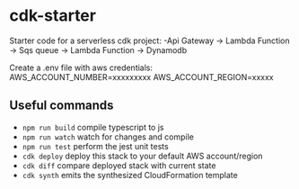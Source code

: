 # cdk-starter
Starter code for a serverless cdk project:
-Api Gateway -> Lambda Function -> Sqs queue -> Lambda Function -> Dynamodb

Create a .env file with aws credentials:
AWS_ACCOUNT_NUMBER=xxxxxxxxx
AWS_ACCOUNT_REGION=xxxxx

## Useful commands

 * `npm run build`   compile typescript to js
 * `npm run watch`   watch for changes and compile
 * `npm run test`    perform the jest unit tests
 * `cdk deploy`      deploy this stack to your default AWS account/region
 * `cdk diff`        compare deployed stack with current state
 * `cdk synth`       emits the synthesized CloudFormation template
